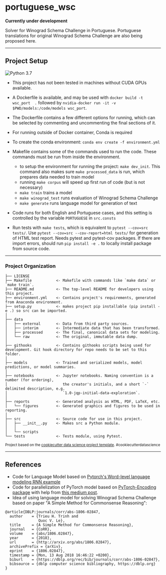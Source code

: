 portuguese_wsc
==============================

**Currently under development**

Solver for Winograd Schema Challenge in Portuguese. Portuguese translations for original Winograd Schema Challenge are also being proposed here.

----

## Project Setup

![Python 3.7](https://upload.wikimedia.org/wikipedia/commons/thumb/f/fc/Blue_Python_3.7_Shield_Badge.svg/76px-Blue_Python_3.7_Shield_Badge.svg.png)

- This project has not been tested in machines without CUDA GPUs available.

- A Dockerfile is available, and may be used with `docker build -t wsc_port  .` followed by `nvidia-docker run -it -v $PWD/models:/code/models wsc_port`.

- The Dockerfile contains a few different options for running, which can be selected by commenting and uncommenting the final sections of it.

- For running outside of Docker container, Conda is required

- To create the conda environment: `conda env create -f environment.yml`

- Makefile contains some of the commands used to run the code. These commands must be run from inside the environment.

    - to setup the environment for running the project: `make dev_init`. This command also makes sure `make processed_data` is run, which prepares data needed to train model
    - running `make corpus` will speed up first run of code (but is not necessary)
    - `make train` trains a model
    - `make winograd_test` runs evaluation of Winograd Schema Challenge
    - `make generate` runs language model for generation of text
    
- Code runs for both English and Portuguese cases, and this setting is controlled by the variable `PORTUGUESE` in `src.consts`

- Run tests with `make tests`, which is equivalent to `pytest --cov=src tests/`. Use `pytest --cov=src --cov-report=html tests/` for generation of HTML test report. Needs pytest and pytest-cov packages. If there are import errors, should run `pip install -e .` to locally install package from source code.

----


### Project Organization

    ├── LICENSE
    ├── Makefile           <- Makefile with commands like `make data` or `make train`.
    ├── README.md          <- The top-level README for developers using this project.
    ├── environment.yml    <- Contains project's requirements, generated from Anaconda environment.
    ├── setup.py           <- makes project pip installable (pip install -e .) so src can be imported.
    │
    ├── data
    │   ├── external       <- Data from third party sources.
    │   ├── interim        <- Intermediate data that has been transformed.
    │   ├── processed      <- The final, canonical data sets for modeling.
    │   └── raw            <- The original, immutable data dump.
    │
    ├── githooks           <- Contains githooks scripts being used for development. Git hook directory for repo needs to be set to this folder.
    │
    ├── models             <- Trained and serialized models, model predictions, or model summaries.
    │
    ├── notebooks          <- Jupyter notebooks. Naming convention is a number (for ordering),
    │                         the creator's initials, and a short `-` delimited description, e.g.
    │                         `1.0-jqp-initial-data-exploration`.
    │
    ├── reports            <- Generated analysis as HTML, PDF, LaTeX, etc.
    │   └── figures        <- Generated graphics and figures to be used in reporting.
    │
    ├── src                <- Source code for use in this project.
    │   ├── __init__.py    <- Makes src a Python module.
    │   │
    │   └── scripts           
    └── tests              <- Tests module, using Pytest.

<p><small>Project based on the <a target="_blank" href="https://drivendata.github.io/cookiecutter-data-science/">cookiecutter data science project template</a>. #cookiecutterdatascience</small></p>

---

## References

- Code for Language Model based on [Pytorch's Word-level language modeling RNN example](https://github.com/pytorch/examples/tree/master/word_language_model)
- Code for parallelization of PyTorch model based on [PyTorch-Encoding package](https://github.com/zhanghang1989/PyTorch-Encoding) with help from [this medium post](https://medium.com/huggingface/training-larger-batches-practical-tips-on-1-gpu-multi-gpu-distributed-setups-ec88c3e51255).
- Idea of using language model for solving Winograd Schema Challenge based on paper "A Simple Method for Commonsense Reasoning":
```
@article{DBLP:journals/corr/abs-1806-02847,
  author    = {Trieu H. Trinh and
               Quoc V. Le},
  title     = {A Simple Method for Commonsense Reasoning},
  journal   = {CoRR},
  volume    = {abs/1806.02847},
  year      = {2018},
  url       = {http://arxiv.org/abs/1806.02847},
  archivePrefix = {arXiv},
  eprint    = {1806.02847},
  timestamp = {Mon, 13 Aug 2018 16:46:22 +0200},
  biburl    = {https://dblp.org/rec/bib/journals/corr/abs-1806-02847},
  bibsource = {dblp computer science bibliography, https://dblp.org}
}
```
